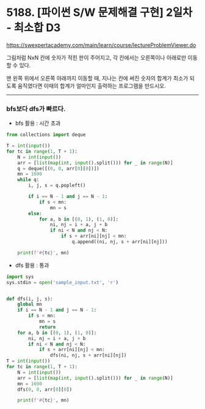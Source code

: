 # 5188. [파이썬 S/W 문제해결 구현] 2일차 - 최소합 D3
https://swexpertacademy.com/main/learn/course/lectureProblemViewer.do

그림처럼 NxN 칸에 숫자가 적힌 판이 주어지고, 각 칸에서는 오른쪽이나 아래로만 이동할 수 있다.

맨 왼쪽 위에서 오른쪽 아래까지 이동할 때, 지나는 칸에 써진 숫자의 합계가 최소가 되도록 움직였다면 이때의 합계가 얼마인지 출력하는 프로그램을 만드시오.

---

### bfs보다 dfs가 빠르다.



* bfs 활용 : 시간 초과

```python
from collections import deque

T = int(input())
for tc in range(1, T + 1):
    N = int(input())
    arr = [list(map(int, input().split())) for _ in range(N)]
    q = deque([(0, 0, arr[0][0])])
    mn = 1690
    while q:
        i, j, s = q.popleft()

        if i == N - 1 and j == N - 1:
            if s < mn:
                mn = s
        else:
            for a, b in [(0, 1), (1, 0)]:
                ni, nj = i + a, j + b
                if ni < N and nj < N:
                    if s + arr[ni][nj] < mn:
                        q.append((ni, nj, s + arr[ni][nj]))

    print(f'#{tc}', mn)


```



* dfs 활용 : 통과

```python
import sys
sys.stdin = open('sample_input.txt', 'r')


def dfs(i, j, s):
    global mn
    if i == N - 1 and j == N - 1:
        if s < mn:
            mn = s
            return
    for a, b in [(0, 1), (1, 0)]:
        ni, nj = i + a, j + b
        if ni < N and nj < N:
            if s + arr[ni][nj] < mn:
                dfs(ni, nj, s + arr[ni][nj])
T = int(input())
for tc in range(1, T + 1):
    N = int(input())
    arr = [list(map(int, input().split())) for _ in range(N)]
    mn = 1690
    dfs(0, 0, arr[0][0])

    print(f'#{tc}', mn)
```



